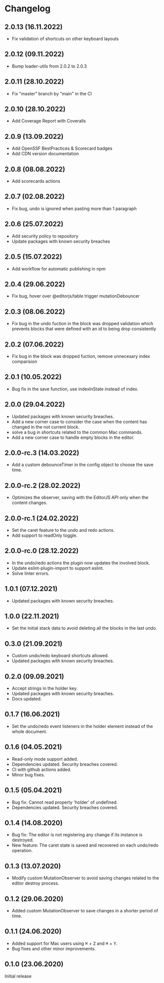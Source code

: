 # Changelog

## 2.0.13 (16.11.2022)

- Fix validation of shortcuts on other keyboard layouts

## 2.0.12 (09.11.2022)

- Bump loader-utils from 2.0.2 to 2.0.3

## 2.0.11 (28.10.2022)

- Fix "master" branch by "main" in the CI

## 2.0.10 (28.10.2022)

- Add Coverage Report with Coveralls

## 2.0.9 (13.09.2022)

- Add OpenSSF BestPractices & Scorecard badges
- Add CDN version documentation

## 2.0.8 (08.08.2022)

- Add scorecards actions

## 2.0.7 (02.08.2022)

- Fix bug, undo is ignored when pasting more than 1 paragraph

## 2.0.6 (25.07.2022)

- Add security policy to repository
- Update packages with known security breaches

## 2.0.5 (15.07.2022)

- Add workflow for automatic publishing in npm

## 2.0.4 (29.06.2022)

- Fix bug, hover over @editorjs/table trigger mutationDebouncer

## 2.0.3 (08.06.2022)

- Fix bug in the undo fuction in the block was dropped validation which prevents blocks that were defined with an id to being drop consistently

## 2.0.2 (07.06.2022)

- Fix bug in the block was dropped fuction, remove unnecesary index comparision

## 2.0.1 (10.05.2022)

- Bug fix in the save function, use indexInState instead of index.

## 2.0.0 (29.04.2022)

- Updated packages with known security breaches.
- Add a new corner case to consider the case when the content has changed in the not current block.
- solve a bug in shortcuts related to the common Mac commands.
- Add a new corner case to handle empty blocks in the editor.

## 2.0.0-rc.3 (14.03.2022)

- Add a custom debounceTimer in the config object to choose the save time.

## 2.0.0-rc.2 (28.02.2022)

- Optimizes the observer, saving with the EditorJS API only when the content changes.

## 2.0.0-rc.1 (24.02.2022)

- Set the caret feature to the undo and redo actions.
- Add support to readOnly toggle.

## 2.0.0-rc.0 (28.12.2022)

- In the undo/redo actions the plugin now updates the involved block.
- Update eslint-plugin-import to support eslint.
- Solve linter errors.

## 1.0.1 (07.12.2021)

- Updated packages with known security breaches.

## 1.0.0 (22.11.2021)

- Set the initial stack data to avoid deleting all the blocks in the last undo.

## 0.3.0 (21.09.2021)

- Custom undo/redo keyboard shortcuts allowed.
- Updated packages with known security breaches.

## 0.2.0 (09.09.2021)

- Accept strings in the holder key.
- Updated packages with known security breaches.
- Docs updated.

## 0.1.7 (16.06.2021)

- Set the undo/redo event listeners in the holder element instead of the whole document.

## 0.1.6 (04.05.2021)

- Read-only mode support added.
- Dependencies updated. Security breaches covered.
- CI with github actions added.
- Minor bug fixes.

## 0.1.5 (05.04.2021)

- Bug fix: Cannot read property 'holder' of undefined.
- Dependencies updated. Security breaches covered.

## 0.1.4 (14.08.2020)

- Bug fix: The editor is not registering any change if its instance is destroyed.
- New feature: The caret state is saved and recovered on each undo/redo operation.

## 0.1.3 (13.07.2020)

- Modify custom MutationObserver to avoid saving changes related to the editor destroy process.

## 0.1.2 (29.06.2020)

- Added custom MutationObserver to save changes in a shorter period of time.

## 0.1.1 (24.06.2020)

- Added support for Mac users using <kbd>⌘</kbd> + <kbd>Z</kbd> and <kbd>⌘</kbd> + <kbd>Y</kbd>.
- Bug fixes and other minor improvements.

## 0.1.0 (23.06.2020)

Initial release
